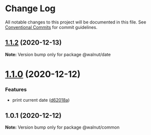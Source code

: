 # Change Log

All notable changes to this project will be documented in this file.
See [Conventional Commits](https://conventionalcommits.org) for commit guidelines.

## [1.1.2](https://github.com/aumoraes/yarn-workspaces-example/compare/v1.1.1...v1.1.2) (2020-12-13)

**Note:** Version bump only for package @walnut/date





# [1.1.0](https://github.com/aumoraes/yarn-workspaces-example/compare/v1.0.2...v1.1.0) (2020-12-12)


### Features

* print current date ([d62018a](https://github.com/aumoraes/yarn-workspaces-example/commit/d62018abed6f51272b31d7e1b4d82d4351932fe9))





## 1.0.1 (2020-12-12)

**Note:** Version bump only for package @walnut/common
